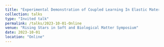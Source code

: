 ```yaml
---
title: "Experimental Demonstration of Coupled Learning In Elastic Materials"
collection: talks
type: "Invited talk"
permalink: /talks/2023-10-01-Online
venue: "Rising Stars in Soft and Biological Matter Symposium"
date: 2023-10-01
location: "Online"
---
```

